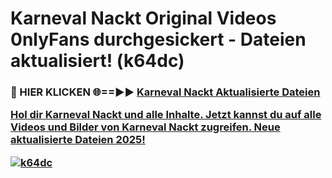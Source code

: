 # Karneval Nackt Original Videos 0nlyFans durchgesickert - Dateien aktualisiert! (k64dc)

<h3>🔴 HIER KLICKEN 🌐==►► <a href="https://tinyurl.com/h6vf6nb8" rel="nofollow">Karneval Nackt Aktualisierte Dateien

Hol dir Karneval Nackt und alle Inhalte. Jetzt kannst du auf alle Videos und Bilder von Karneval Nackt zugreifen. Neue aktualisierte Dateien 2025!

[![k64dc](https://i.imgur.com/sD4kR3V.gif)](https://tinyurl.com/h6vf6nb8)
